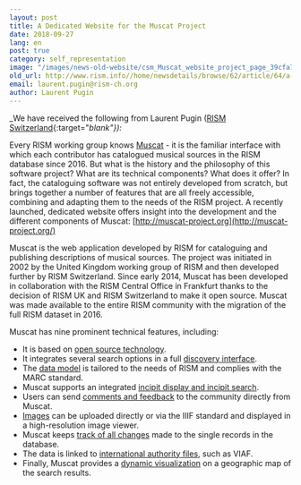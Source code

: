 ```yaml
---
layout: post
title: A Dedicated Website for the Muscat Project
date: 2018-09-27
lang: en
post: true
category: self_representation
image: "/images/news-old-website/csm_Muscat_website_project_page_39cfa71a71.png"
old_url: http://www.rism.info//home/newsdetails/browse/62/article/64/a-dedicated-website-for-the-muscat-project.html
email: laurent.pugin@rism-ch.org
author: Laurent Pugin
---
```


_We have received the following from Laurent Pugin ([RISM Switzerland](http://rism-ch.org/){:target="_blank"}):_

Every RISM working group knows [Muscat](/community/muscat.html) - it is the familiar interface with which each contributor has catalogued musical sources in the RISM database since 2016. But what is the history and the philosophy of this software project? What are its technical components? What does it offer? In fact, the cataloguing software was not entirely developed from scratch, but brings together a number of features that are all freely accessible, combining and adapting them to the needs of the RISM project. A recently launched, dedicated website offers insight into the development and the different components of Muscat: [http://muscat-project.org](http://muscat-project.org/)

Muscat is the web application developed by RISM for cataloguing and publishing descriptions of musical sources. The project was initiated in 2002 by the United Kingdom working group of RISM and then developed further by RISM Switzerland. Since early 2014, Muscat has been developed in collaboration with the RISM Central Office in Frankfurt thanks to the decision of RISM UK and RISM Switzerland to make it open source. Muscat was made available to the entire RISM community with the migration of the full RISM dataset in 2016.

Muscat has nine prominent technical features, including:

- It is based on [open source technology](http://muscat-project.org/technology.html).
- It integrates several search options in a full [discovery interface](http://muscat-project.org/discovery.html).
- The [data model](http://muscat-project.org/model.html) is tailored to the needs of RISM and complies with the MARC standard.
- Muscat supports an integrated [incipit display and incipit search](http://muscat-project.org/incipits.html).
- Users can send [comments and feedback](http://muscat-project.org/users-and-feedback.html) to the community directly from Muscat.
- [Images](http://muscat-project.org/images-and-iiif.html) can be uploaded directly or via the IIIF standard and displayed in a high-resolution image viewer.
- Muscat keeps [track of all changes](http://muscat-project.org/data-versioning.html) made to the single records in the database.
- The data is linked to [international authority files](http://muscat-project.org/data-interoperability.html), such as VIAF.
- Finally, Muscat provides a [dynamic visualization](http://muscat-project.org/visualization.html) on a geographic map of the search results.
